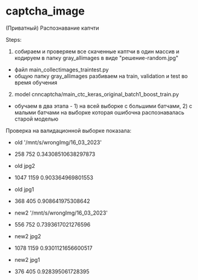 # captcha_image

(Приватный) Распознавание капчти

Steps:
1) собираем и проверяем все скаченные каптчи в один массив и кодируем в папку gray_allimages в виде "решение-random.jpg"
- файл main_collectimages_traintest.py
- общую папку gray_allimages разбиваем на train, validation и test во время обучения
2) model cnncaptcha/main_ctc_keras_original_batch1_boost_train.py
- обучаем в два этапа - 1) на всей выборке с большими батчами, 2) с малыми батчами на выборке которая ошибочна распознавалась старой моделью


Проверка на валидационной выборке показала:
- old '/mnt/s/wrongImg/16_03_2023'
- 258 752 0.34308510638297873

- old jpg2
- 1047 1159 0.903364969801553

- old jpg1
- 368 405 0.908641975308642

- new2 '/mnt/s/wrongImg/16_03_2023'
- 556 752 0.7393617021276596

- new2 jpg2
- 1078 1159 0.9301121656600517

- new2 jpg1
- 376 405 0.928395061728395
